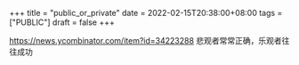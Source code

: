 +++
title = "public_or_private"
date = 2022-02-15T20:38:00+08:00
tags = ["PUBLIC"]
draft = false
+++

<https://news.ycombinator.com/item?id=34223288>
悲观者常常正确，乐观者往往成功
